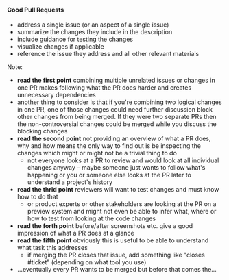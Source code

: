 #### Good Pull Requests

- address a single issue (or an aspect of a single issue)
- summarize the changes they include in the description
- include guidance for testing the changes
- visualize changes if applicable
- reference the issue they address and all other relevant materials

Note:

- **read the first point** combining multiple unrelated issues or changes in one
  PR makes following what the PR does harder and creates unnecessary
  dependencies
- another thing to consider is that if you're combining two logical changes in
  one PR, one of those changes could need further discussion block other changes
  from being merged. If they were two separate PRs then the non-controversial
  changes could be merged while you discuss the blocking changes
- **read the second point** not providing an overview of what a PR does, why and
  how means the only way to find out is be inspecting the changes which might or
  might not be a trivial thing to do
  - not everyone looks at a PR to review and would look at all individual
    changes anyway – maybe someone just wants to follow what's happening or you
    or someone else looks at the PR later to understand a project's history
- **read the thrid point** reviewers will want to test changes and must know how
  to do that
  - or product experts or other stakeholders are looking at the PR on a preview
    system and might not even be able to infer what, where or how to test from
    looking at the code changes
- **read the forth point** before/after screenshots etc. give a good impression
  of what a PR does at a glance
- **read the fifth point** obviously this is useful to be able to understand
  what task this addresses
  - if merging the PR closes that issue, add something like "closes #ticket"
    (depending on what tool you use)
- …eventually every PR wants to be merged but before that comes the…
